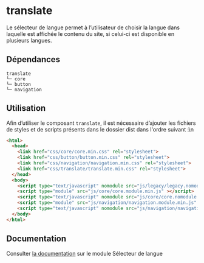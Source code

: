 # translate

Le sélecteur de langue permet à l’utilisateur de choisir la langue dans laquelle est affichée le contenu du site, si celui-ci est disponible en plusieurs langues.

## Dépendances
```shell
translate
└─ core
└─ button
└─ navigation
```

## Utilisation
Afin d’utiliser le composant `translate`, il est nécessaire d’ajouter les fichiers de styles et de scripts présents dans le dossier dist dans l'ordre suivant :\n
```html
<html>
  <head>
    <link href="css/core/core.min.css" rel="stylesheet">
    <link href="css/button/button.min.css" rel="stylesheet">
    <link href="css/navigation/navigation.min.css" rel="stylesheet">
    <link href="css/translate/translate.min.css" rel="stylesheet">
  </head>
  <body>
    <script type="text/javascript" nomodule src="js/legacy/legacy.nomodule.min.js" ></script>
    <script type="module" src="js/core/core.module.min.js" ></script>
    <script type="text/javascript" nomodule src="js/core/core.nomodule.min.js" ></script>
    <script type="module" src="js/navigation/navigation.module.min.js" ></script>
    <script type="text/javascript" nomodule src="js/navigation/navigation.nomodule.min.js" ></script>
  </body>
</html>
```

## Documentation

Consulter [la documentation](https://www.systeme-de-design.gouv.fr/version-courante/fr/composants/selecteur-de-langue) sur le module Sélecteur de langue